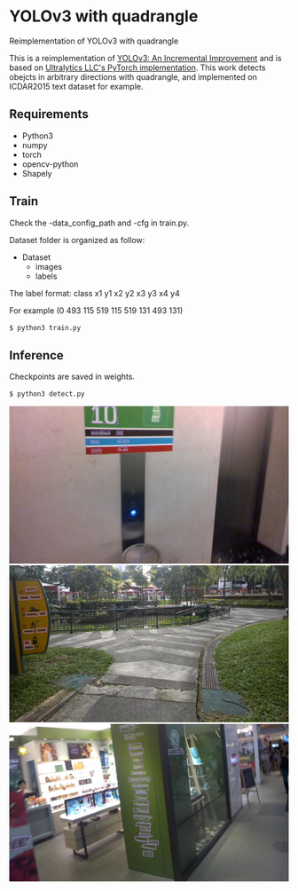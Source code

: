 # YOLOv3 with quadrangle
Reimplementation of YOLOv3 with quadrangle

This is a reimplementation of [YOLOv3: An Incremental Improvement](https://pjreddie.com/darknet/yolo/) and is based on [Ultralytics LLC's PyTorch implementation](https://github.com/ultralytics/yolov3).
This work detects obejcts in arbitrary directions with quadrangle, and implemented on ICDAR2015 text dataset for example.

## Requirements
* Python3
* numpy
* torch
* opencv-python
* Shapely

## Train
Check the -data_config_path and -cfg in train.py. 

Dataset folder is organized as follow:

* Dataset
    * images
    * labels

The label format: class x1 y1 x2 y2 x3 y3 x4 y4 

For example (0 493 115 519 115 519 131 493 131)

```python
$ python3 train.py
```

## Inference
Checkpoints are saved in weights.

```python
$ python3 detect.py
```

![](data/1.jpg)
![](data/2.jpg)
![](data/3.jpg)
